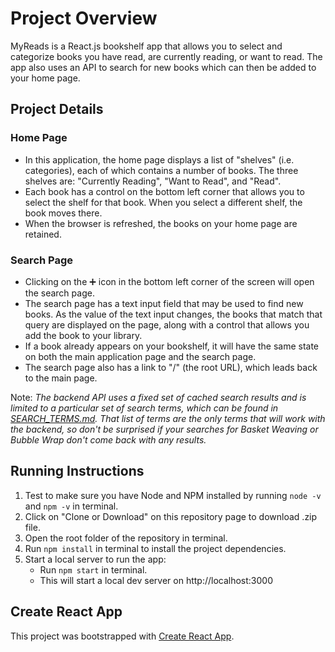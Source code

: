 # Project Overview

MyReads is a React.js bookshelf app that allows you to select and categorize books you have read, are currently reading, or want to read. The app also uses an API to search for new books which can then be added to your home page.

## Project Details

### Home Page

- In this application, the home page displays a list of "shelves" (i.e. categories), each of which contains a number of books. The three shelves are: "Currently Reading", "Want to Read", and "Read".
- Each book has a control on the bottom left corner that allows you to select the shelf for that book. When you select a different shelf, the book moves there.
- When the browser is refreshed, the books on your home page are retained.

### Search Page

- Clicking on the ➕ icon in the bottom left corner of the screen will open the search page.
- The search page has a text input field that may be used to find new books. As the value of the text input changes, the books that match that query are displayed on the page, along with a control that allows you add the book to your library.
- If a book already appears on your bookshelf, it will have the same state on both the main application page and the search page.
- The search page also has a link to "/" (the root URL), which leads back to the main page.

Note: _The backend API uses a fixed set of cached search results and is limited to a particular set of search terms, which can be found in [SEARCH_TERMS.md](SEARCH_TERMS.md). That list of terms are the *only* terms that will work with the backend, so don't be surprised if your searches for Basket Weaving or Bubble Wrap don't come back with any results._

## Running Instructions

1. Test to make sure you have Node and NPM installed by running `node -v` and `npm -v` in terminal.
2. Click on "Clone or Download" on this repository page to download .zip file.
3. Open the root folder of the repository in terminal.
4. Run `npm install` in terminal to install the project dependencies.
5. Start a local server to run the app:
   - Run `npm start` in terminal.
   - This will start a local dev server on http://localhost:3000

## Create React App

This project was bootstrapped with [Create React App](https://github.com/facebookincubator/create-react-app).
